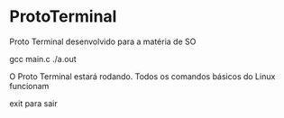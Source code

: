 # ProtoTerminal
Proto Terminal desenvolvido para a matéria de SO

gcc main.c
./a.out

O Proto Terminal estará rodando. Todos os comandos básicos do Linux funcionam

exit para sair 
